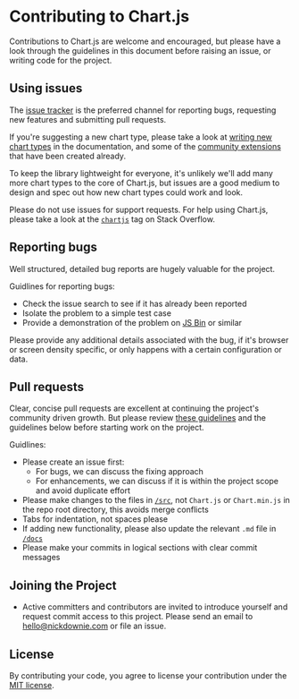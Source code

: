 # Contributing to Chart.js

Contributions to Chart.js are welcome and encouraged, but please have a look
through the guidelines in this document before raising an issue, or writing code
for the project.

## Using issues

The [issue tracker](https://github.com/nnnick/Chart.js/issues) is the preferred
channel for reporting bugs, requesting new features and submitting pull
requests.

If you're suggesting a new chart type, please take a look at
[writing new chart types](https://github.com/nnnick/Chart.js/blob/master/docs/06-Advanced.md#writing-new-chart-types)
in the documentation, and some of the
[community extensions](https://github.com/nnnick/Chart.js/blob/master/docs/06-Advanced.md#community-extensions)
that have been created already.

To keep the library lightweight for everyone, it's unlikely we'll add many more
chart types to the core of Chart.js, but issues are a good medium to design and
spec out how new chart types could work and look.

Please do not use issues for support requests. For help using Chart.js, please
take a look at the
[`chartjs`](http://stackoverflow.com/questions/tagged/chartjs) tag on Stack
Overflow.

## Reporting bugs

Well structured, detailed bug reports are hugely valuable for the project.

Guidlines for reporting bugs:

- Check the issue search to see if it has already been reported
- Isolate the problem to a simple test case
- Provide a demonstration of the problem on [JS Bin](http://jsbin.com) or
  similar

Please provide any additional details associated with the bug, if it's browser
or screen density specific, or only happens with a certain configuration or
data.

## Pull requests

Clear, concise pull requests are excellent at continuing the project's community
driven growth. But please review
[these guidelines](https://github.com/blog/1943-how-to-write-the-perfect-pull-request)
and the guidelines below before starting work on the project.

Guidlines:

- Please create an issue first:
  - For bugs, we can discuss the fixing approach
  - For enhancements, we can discuss if it is within the project scope and avoid
    duplicate effort
- Please make changes to the files in
  [`/src`](https://github.com/nnnick/Chart.js/tree/master/src), not `Chart.js`
  or `Chart.min.js` in the repo root directory, this avoids merge conflicts
- Tabs for indentation, not spaces please
- If adding new functionality, please also update the relevant `.md` file in
  [`/docs`](https://github.com/nnnick/Chart.js/tree/master/docs)
- Please make your commits in logical sections with clear commit messages

## Joining the Project

- Active committers and contributors are invited to introduce yourself and
  request commit access to this project. Please send an email to
  hello@nickdownie.com or file an issue.

## License

By contributing your code, you agree to license your contribution under the
[MIT license](https://github.com/nnnick/Chart.js/blob/master/LICENSE.md).
